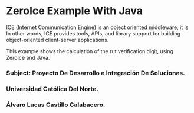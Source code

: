 # ZeroIce Example With Java

ICE (Internet Communication Engine) is an object oriented middleware, it is
In other words, ICE provides tools, APIs, and library support for building object-oriented client-server applications.

This example shows the calculation of the rut verification digit, using ZeroIce and Java.

### Subject: Proyecto De Desarrollo e Integración De Soluciones.
### Universidad Católica Del Norte.
### Álvaro Lucas Castillo Calabacero.
